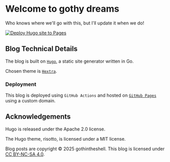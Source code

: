 # Welcome to gothy dreams

Who knows where we'll go with this, but I'll update it when we do!

[![Deploy Hugo site to Pages](https://github.com/gothintheshell/gothydreams/actions/workflows/hugo.yaml/badge.svg)](https://github.com/gothintheshell/gothydreams/actions/workflows/hugo.yaml)

## Blog Technical Details

The blog is built on [`Hugo`][Hugo], a static site generator written in Go. 

Chosen theme is [`Hextra`][Hextra].

### Deployment

This blog is deployed using `GitHub Actions` and hosted on [`GitHub Pages`][GitHub Pages] using a custom domain. 

## Acknowledgements
Hugo is released under the Apache 2.0 license.

The Hugo theme, risotto, is licensed under a MIT license. 

Blog posts are copyright © 2025 gothintheshell. This blog is licensed under [CC BY-NC-SA 4.0].

[Hugo]: https://gohugo.io/
[Hextra]: https://themes.gohugo.io/themes/risotto/
[GitHub Pages]: https://docs.github.com/en/pages/getting-started-with-github-pages/what-is-github-pages
[CC BY-NC-SA 4.0]: https://creativecommons.org/licenses/by-nc-sa/4.0/?
